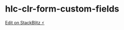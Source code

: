 # hlc-clr-form-custom-fields

[Edit on StackBlitz ⚡️](https://stackblitz.com/edit/hlc-clr-form-custom-fields)